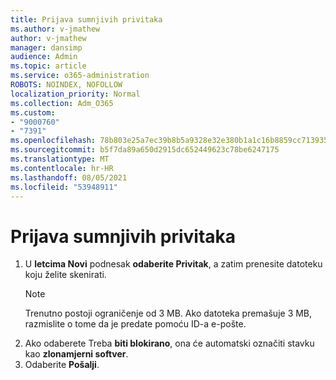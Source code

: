```yaml
---
title: Prijava sumnjivih privitaka
ms.author: v-jmathew
author: v-jmathew
manager: dansimp
audience: Admin
ms.topic: article
ms.service: o365-administration
ROBOTS: NOINDEX, NOFOLLOW
localization_priority: Normal
ms.collection: Adm_O365
ms.custom:
- "9000760"
- "7391"
ms.openlocfilehash: 78b803e25a7ec39b8b5a9328e32e380b1a1c16b8859cc713935f38590b1bf3ea
ms.sourcegitcommit: b5f7da89a650d2915dc652449623c78be6247175
ms.translationtype: MT
ms.contentlocale: hr-HR
ms.lasthandoff: 08/05/2021
ms.locfileid: "53948911"
---
```

# <a name="report-suspicious-attachments"></a>Prijava sumnjivih privitaka

1. U **letcima Novi** podnesak **odaberite Privitak**, a zatim prenesite datoteku koju želite skenirati.
    > [!NOTE]
    > Trenutno postoji ograničenje od 3 MB. Ako datoteka premašuje 3 MB, razmislite o tome da je predate pomoću ID-a e-pošte.
2. Ako odaberete Treba **biti blokirano**, ona će automatski označiti stavku kao **zlonamjerni softver**.
3. Odaberite **Pošalji**.
